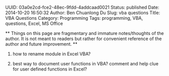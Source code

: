 UUID: 03a0e2cd-fce2-48ec-9fdd-4addcaad0021
Status: published
Date: 2014-10-20 16:50:32
Author: Ben Chuanlong Du
Slug: vba questions
Title: VBA Questions
Category: Programming
Tags: programming, VBA, questions, Excel, MS Office

**
Things on this page are
fragmentary and immature notes/thoughts of the author.
It is not meant to readers
but rather for convenient reference of the author and future improvement.
**


1. how to rename module in Excel VBA?

2. best way to document user functions in VBA? comment and help clue for user defined functions in Excel?
